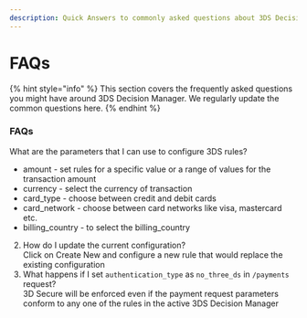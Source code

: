 ```yaml
---
description: Quick Answers to commonly asked questions about 3DS Decision Manager
---
```


# FAQs

{% hint style="info" %}
This section covers the frequently asked questions you might have around 3DS Decision Manager. We regularly update the common questions here.
{% endhint %}

### FAQs

What are the parameters that I can use to configure 3DS rules?

* amount - set rules for a specific value or a range of values for the transaction amount
* currency - select the currency of transaction
* card\_type - choose between credit and debit cards
* card\_network - choose between card networks like visa, mastercard etc.
* billing\_country - to select the billing\_country

2. How do I update the current configuration?\
   Click on Create New and configure a new rule that would replace the existing configuration
3. What happens if I set `authentication_type` as `no_three_ds` in `/payments` request?\
   3D Secure will be enforced even if the payment request parameters conform to any one of the rules in the active 3DS Decision Manager
